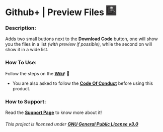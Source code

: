 # Github+ | Preview Files <img src="https://raw.githubusercontent.com/TheNolle/Github-Plus/master/Preview%20files/logo.png" height="32" width="32">


### Description:
Adds two small buttons next to the **Download Code** button, one will show you the files in a list *(with preview if possible)*, while the second on will show it in a wide list.


### How To Use:
Follow the steps on the [**Wiki**](https://github.com/TheNolle/Github-Plus/wiki)! 🤍
- You are also asked to follow the [**Code Of Conduct**](https://github.com/TheNolle/Github-Plus/blob/master/.github/CODE_OF_CONDUCT.md) before using this product.


### How to Support:
Read the [**Support Page**](https://github.com/TheNolle/Github-Plus/blob/master/.github/GITHUB_PATREON.md) to know more about it!








###### *This project is licensed under [**GNU General Public License v3.0**](https://github.com/TheNolle/Github-Plus/blob/master/LICENSE.md)*
